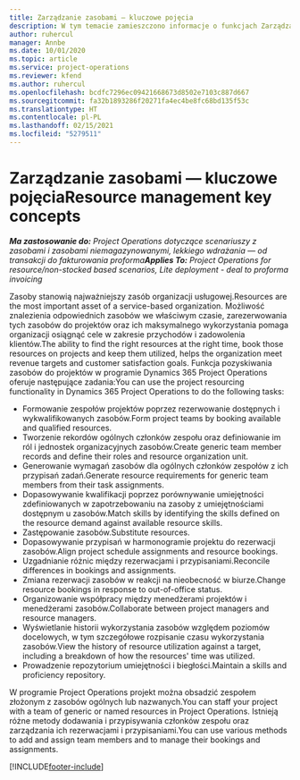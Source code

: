 ```yaml
---
title: Zarządzanie zasobami — kluczowe pojęcia
description: W tym temacie zamieszczono informacje o funkcjach Zarządzania zasobami w Microsoft Dynamics Project Operations.
author: ruhercul
manager: Annbe
ms.date: 10/01/2020
ms.topic: article
ms.service: project-operations
ms.reviewer: kfend
ms.author: ruhercul
ms.openlocfilehash: bcdfc7296ec09421668673d8502e7103c887d667
ms.sourcegitcommit: fa32b1893286f20271fa4ec4be8fc68bd135f53c
ms.translationtype: HT
ms.contentlocale: pl-PL
ms.lasthandoff: 02/15/2021
ms.locfileid: "5279511"
---
```

# <a name="resource-management-key-concepts"></a><span data-ttu-id="1ac34-103">Zarządzanie zasobami — kluczowe pojęcia</span><span class="sxs-lookup"><span data-stu-id="1ac34-103">Resource management key concepts</span></span>

<span data-ttu-id="1ac34-104">_**Ma zastosowanie do:** Project Operations dotyczące scenariuszy z zasobami i zasobami niemagazynowanymi, lekkiego wdrażania — od transakcji do fakturowania proforma_</span><span class="sxs-lookup"><span data-stu-id="1ac34-104">_**Applies To:** Project Operations for resource/non-stocked based scenarios, Lite deployment - deal to proforma invoicing_</span></span>

<span data-ttu-id="1ac34-105">Zasoby stanowią najważniejszy zasób organizacji usługowej.</span><span class="sxs-lookup"><span data-stu-id="1ac34-105">Resources are the most important asset of a service-based organization.</span></span> <span data-ttu-id="1ac34-106">Możliwość znalezienia odpowiednich zasobów we właściwym czasie, zarezerwowania tych zasobów do projektów oraz ich maksymalnego wykorzystania pomaga organizacji osiągnąć cele w zakresie przychodów i zadowolenia klientów.</span><span class="sxs-lookup"><span data-stu-id="1ac34-106">The ability to find the right resources at the right time, book those resources on projects and keep them utilized, helps the organization meet revenue targets and customer satisfaction goals.</span></span> <span data-ttu-id="1ac34-107">Funkcja pozyskiwania zasobów do projektów w programie Dynamics 365 Project Operations oferuje następujące zadania:</span><span class="sxs-lookup"><span data-stu-id="1ac34-107">You can use the project resourcing functionality in Dynamics 365 Project Operations to do the following tasks:</span></span>

- <span data-ttu-id="1ac34-108">Formowanie zespołów projektów poprzez rezerwowanie dostępnych i wykwalifikowanych zasobów.</span><span class="sxs-lookup"><span data-stu-id="1ac34-108">Form project teams by booking available and qualified resources.</span></span>
- <span data-ttu-id="1ac34-109">Tworzenie rekordów ogólnych członków zespołu oraz definiowanie im ról i jednostek organizacyjnych zasobów.</span><span class="sxs-lookup"><span data-stu-id="1ac34-109">Create generic team member records and define their roles and resource organization unit.</span></span>
- <span data-ttu-id="1ac34-110">Generowanie wymagań zasobów dla ogólnych członków zespołów z ich przypisań zadań.</span><span class="sxs-lookup"><span data-stu-id="1ac34-110">Generate resource requirements for generic team members from their task assignments.</span></span>
- <span data-ttu-id="1ac34-111">Dopasowywanie kwalifikacji poprzez porównywanie umiejętności zdefiniowanych w zapotrzebowaniu na zasoby z umiejętnościami dostępnym u zasobów.</span><span class="sxs-lookup"><span data-stu-id="1ac34-111">Match skills by identifying the skills defined on the resource demand against available resource skills.</span></span>
- <span data-ttu-id="1ac34-112">Zastępowanie zasobów.</span><span class="sxs-lookup"><span data-stu-id="1ac34-112">Substitute resources.</span></span>
- <span data-ttu-id="1ac34-113">Dopasowywanie przypisań w harmonogramie projektu do rezerwacji zasobów.</span><span class="sxs-lookup"><span data-stu-id="1ac34-113">Align project schedule assignments and resource bookings.</span></span>
- <span data-ttu-id="1ac34-114">Uzgadnianie różnic między rezerwacjami i przypisaniami.</span><span class="sxs-lookup"><span data-stu-id="1ac34-114">Reconcile differences in bookings and assignments.</span></span>
- <span data-ttu-id="1ac34-115">Zmiana rezerwacji zasobów w reakcji na nieobecność w biurze.</span><span class="sxs-lookup"><span data-stu-id="1ac34-115">Change resource bookings in response to out-of-office status.</span></span>
- <span data-ttu-id="1ac34-116">Organizowanie współpracy między menedżerami projektów i menedżerami zasobów.</span><span class="sxs-lookup"><span data-stu-id="1ac34-116">Collaborate between project managers and resource managers.</span></span>
- <span data-ttu-id="1ac34-117">Wyświetlanie historii wykorzystania zasobów względem poziomów docelowych, w tym szczegółowe rozpisanie czasu wykorzystania zasobów.</span><span class="sxs-lookup"><span data-stu-id="1ac34-117">View the history of resource utilization against a target, including a breakdown of how the resources' time was utilized.</span></span>
- <span data-ttu-id="1ac34-118">Prowadzenie repozytorium umiejętności i biegłości.</span><span class="sxs-lookup"><span data-stu-id="1ac34-118">Maintain a skills and proficiency repository.</span></span>


<span data-ttu-id="1ac34-119">W programie Project Operations projekt można obsadzić zespołem złożonym z zasobów ogólnych lub nazwanych.</span><span class="sxs-lookup"><span data-stu-id="1ac34-119">You can staff your project with a team of generic or named resources in Project Operations.</span></span> <span data-ttu-id="1ac34-120">Istnieją różne metody dodawania i przypisywania członków zespołu oraz zarządzania ich rezerwacjami i przypisaniami.</span><span class="sxs-lookup"><span data-stu-id="1ac34-120">You can use various methods to add and assign team members and to manage their bookings and assignments.</span></span> 


[!INCLUDE[footer-include](../includes/footer-banner.md)]